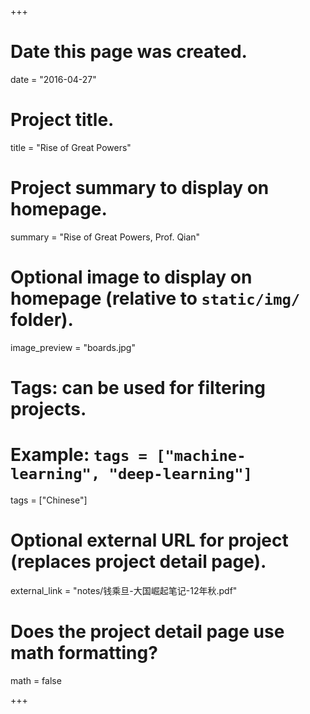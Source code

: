 ﻿+++
# Date this page was created.
date = "2016-04-27"

# Project title.
title = "Rise of Great Powers"

# Project summary to display on homepage.
summary = "Rise of Great Powers, Prof. Qian"

# Optional image to display on homepage (relative to `static/img/` folder).
image_preview = "boards.jpg"

# Tags: can be used for filtering projects.
# Example: `tags = ["machine-learning", "deep-learning"]`
tags = ["Chinese"]

# Optional external URL for project (replaces project detail page).
external_link = "notes/钱乘旦-大国崛起笔记-12年秋.pdf"

# Does the project detail page use math formatting?
math = false

+++

